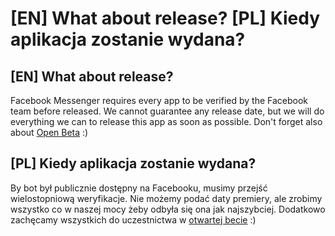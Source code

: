 ﻿# [EN] What about release? [PL] Kiedy aplikacja zostanie wydana? 

## [EN] What about release? 

Facebook Messenger requires every app to be verified by the Facebook team before released. We cannot guarantee any release date, but we will do everything we can to release this app as soon as possible. Don't forget also about [Open Beta](../facebook-messenger-open-beta-en) :)

## [PL] Kiedy aplikacja zostanie wydana?

By bot był publicznie dostępny na Facebooku, musimy przejść wielostopniową weryfikacje. Nie możemy podać daty premiery, ale zrobimy wszystko co w naszej mocy żeby odbyła się ona jak najszybciej. Dodatkowo zachęcamy wszystkich do uczestnictwa w [otwartej becie](../facebook-messenger-open-beta-pl) :)